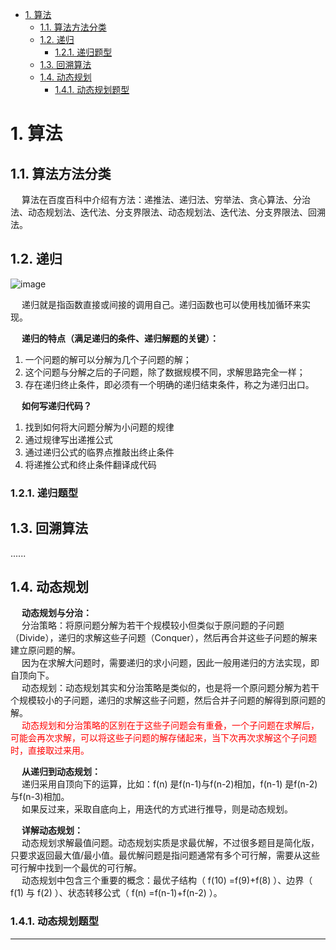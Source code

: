 

<!-- TOC -->

- [1. 算法](#1-算法)
    - [1.1. 算法方法分类](#11-算法方法分类)
    - [1.2. 递归](#12-递归)
        - [1.2.1. 递归题型](#121-递归题型)
    - [1.3. 回溯算法](#13-回溯算法)
    - [1.4. 动态规划](#14-动态规划)
        - [1.4.1. 动态规划题型](#141-动态规划题型)

<!-- /TOC -->

# 1. 算法  
<!-- 

一文图解分治算法和思想 
https://mp.weixin.qq.com/s/kRBAwF5xAV54AqdvmMLxAg
拜托，别再问我贪心算法了！ 
https://mp.weixin.qq.com/s?__biz=MzI5MTU1MzM3MQ==&mid=2247483945&idx=1&sn=6f5b0d8c0ac60f40068986738d038a4d&scene=21#wechat_redirect
你说你会位运算，那你用位运算来解下八皇后问题吧 
https://mp.weixin.qq.com/s?__biz=MzI5MTU1MzM3MQ==&mid=2247483994&idx=1&sn=2baad696e0f74986195c3bcc7db3816e&scene=21#wechat_redirect

一文学会排列组合 
https://mp.weixin.qq.com/s?__biz=MzI5MTU1MzM3MQ==&mid=2247483857&idx=1&sn=c4fbb9d55a656aac55c4976c48879c45&scene=21#wechat_redirect

-->
<!-- 

2. 算法的基本方法：

1.递归法：
树的遍历，递归，循环
程序调用自身的编程技巧称为递归（recursion）。一个过程或函数在其定义或说明中有直接或间接调用自身的一种方法，它通常把一个大型复杂的问题层层转化为一个与原问题相似的规模较小的问题来求解，递归策略只需少量的程序就可描述出解题过程所需要的多次重复计算，大大地减少了程序的代码量。递归的能力在于用有限的语句来定义对象的无限集合。一般来说，递归需要有边界条件、递归前进段和递归返回段。当边界条件不满足时，递归前进；当边界条件满足时，递归返回。
注意：
(1) 递归就是在过程或函数里调用自身;
(2) 在使用递归策略时，必须有一个明确的递归结束条件，称为递归出口。
https://blog.csdn.net/qfikh/article/details/51463081

2.分治法：
分治算法的基本思想是将一个规模为N的问题分解为K个规模较小的子问题，这些子问题相互独立且与原问题性质相同。求出子问题的解，就可得到原问题的解。
https://blog.csdn.net/qfikh/article/details/51946134

分治法是把一个复杂的问题分成两个或更多的相同或相似的子问题，再把子问题分成更小的子问题……直到最后子问题可以简单的直接求解，原问题的解即子问题的解的合并。
分治法所能解决的问题一般具有以下几个特征：
(1)该问题的规模缩小到一定的程度就可以容易地解决；
(2)该问题可以分解为若干个规模较小的相同问题，即该问题具有最优子结构性质；
(3)利用该问题分解出的子问题的解可以合并为该问题的解；
(4)该问题所分解出的各个子问题是相互独立的，即子问题之间不包含公共的子子问题。
分治算法的一般步骤：
（1）分解，将要解决的问题划分成若干规模较小的同类问题；
（2）求解，当子问题划分得足够小时，用较简单的方法解决；
（3）合并，按原问题的要求，将子问题的解逐层合并构成原问题的解。
3.贪心算法：
贪心算法是一种对某些求最优解问题的更简单、更迅速的设计技术。
用贪心法设计算法的特点是一步一步地进行，常以当前情况为基础根据某个优化测度作最优选择，而不考虑各种可能的整体情况，它省去了为找最优解要穷尽所有可能而必须耗费的大量时间，它采用自顶向下,以迭代的方法做出相继的贪心选择,每做一次贪心选择就将所求问题简化为一个规模更小的子问题, 通过每一步贪心选择,可得到问题的一个最优解，虽然每一步上都要保证能获得局部最优解，但由此产生的全局解有时不一定是最优的，所以贪婪法不要回溯。
贪婪算法是一种改进了的分级处理方法，其核心是根据题意选取一种量度标准，然后将这多个输入排成这种量度标准所要求的顺序，按这种顺序一次输入一个量，如果这个输入和当前已构成在这种量度意义下的部分最佳解加在一起不能产生一个可行解，则不把此输入加到这部分解中。这种能够得到某种量度意义下最优解的分级处理方法称为贪婪算法。
对于一个给定的问题，往往可能有好几种量度标准。初看起来，这些量度标准似乎都是可取的，但实际上，用其中的大多数量度标准作贪婪处理所得到该量度意义下的最优解并不是问题的最优解，而是次优解。因此，选择能产生问题最优解的最优量度标准是使用贪婪算法的核心。
一般情况下，要选出最优量度标准并不是一件容易的事，但对某问题能选择出最优量度标准后，用贪婪算法求解则特别有效。
https://blog.csdn.net/qfikh/article/details/51959226

4.回溯法：
回溯法（探索与回溯法）是一种选优搜索法，按选优条件向前搜索，以达到目标。但当探索到某一步时，发现原先选择并不优或达不到目标，就退回一步重新选择，这种走不通就退回再走的技术为回溯法，而满足回溯条件的某个状态的点称为“回溯点”。
其基本思想是，在包含问题的所有解的解空间树中，按照深度优先搜索的策略，从根结点出发深度探索解空间树。当探索到某一结点时，要先判断该结点是否包含问题的解，如果包含，就从该结点出发继续探索下去，如果该结点不包含问题的解，则逐层向其祖先结点回溯。（其实回溯法就是对隐式图的深度优先搜索算法）。若用回溯法求问题的所有解时，要回溯到根，且根结点的所有可行的子树都要已被搜索遍才结束。而若使用回溯法求任一个解时，只要搜索到问题的一个解就可以结束。
https://blog.csdn.net/qfikh/article/details/51960331
5.分支界限法：
分枝界限法是一个用途十分广泛的算法，运用这种算法的技巧性很强，不同类型的问题解法也各不相同。
分支定界法的基本思想是对有约束条件的最优化问题的所有可行解（数目有限）空间进行搜索。该算法在具体执行时，把全部可行的解空间不断分割为越来越小的子集（称为分支），并为每个子集内的解的值计算一个下界或上界（称为定界）。在每次分支后，对凡是界限超出已知可行解值那些子集不再做进一步分支，这样，解的许多子集（即搜索树上的许多结点）就可以不予考虑了，从而缩小了搜索范围。这一过程一直进行到找出可行解为止，该可行解的值不大于任何子集的界限。因此这种算法一般可以求得最优解。
与贪心算法一样，这种方法也是用来为组合优化问题设计求解算法的，所不同的是它在问题的整个可能解空间搜索，所设计出来的算法虽其时间复杂度比贪婪算法高，但它的优点是与穷举法类似，都能保证求出问题的最佳解，而且这种方法不是盲目的穷举搜索，而是在搜索过程中通过限界，可以中途停止对某些不可能得到最优解的子空间进一步搜索（类似于人工智能中的剪枝），故它比穷举法效率更高。
https://blog.csdn.net/qfikh/article/details/51966332

递推法：
递推是序列计算机中的一种常用算法。它是按照一定的规律来计算序列中的每个项，通常是通过计算机前面的一些项来得出序列中的指定项的值。其思想是把一个复杂的庞大的计算过程转化为简单过程的多次重复，该算法利用了计算机速度快和不知疲倦的机器特点。
穷举法：
穷举法，或称为暴力破解法，其基本思路是：对于要解决的问题，列举出它的所有可能的情况，逐个判断有哪些是符合问题所要求的条件，从而得到问题的解。它也常用于对于密码的破译，即将密码进行逐个推算直到找出真正的密码为止。例如一个已知是四位并且全部由数字组成的密码，其可能共有10000种组合，因此最多尝试10000次就能找到正确的密码。理论上利用这种方法可以破解任何一种密码，问题只在于如何缩短试误时间。因此有些人运用计算机来增加效率，有些人辅以字典来缩小密码组合的范围。
动态规划法：
动态规划是一种在数学和计算机科学中使用的，用于求解包含重叠子问题的最优化问题的方法。其基本思想是，将原问题分解为相似的子问题，在求解的过程中通过子问题的解求出原问题的解。动态规划的思想是多种算法的基础，被广泛应用于计算机科学和工程领域。
动态规划程序设计是对解最优化问题的一种途径、一种方法，而不是一种特殊算法。不象前面所述的那些搜索或数值计算那样，具有一个标准的数学表达式和明确清晰的解题方法。动态规划程序设计往往是针对一种最优化问题，由于各种问题的性质不同，确定最优解的条件也互不相同，因而动态规划的设计方法对不同的问题，有各具特色的解题方法，而不存在一种万能的动态规划算法，可以解决各类最优化问题。因此读者在学习时，除了要对基本概念和方法正确理解外，必须具体问题具体分析处理，以丰富的想象力去建立模型，用创造性的技巧去求解。
https://blog.csdn.net/qfikh/article/details/51954901
迭代法：
迭代法也称辗转法，是一种不断用变量的旧值递推新值的过程，跟迭代法相对应的是直接法（或者称为一次解法），即一次性解决问题。迭代法又分为精确迭代和近似迭代。“二分法”和“牛顿迭代法”属于近似迭代法。迭代算法是用计算机解决问题的一种基本方法。它利用计算机运算速度快、适合做重复性操作的特点，让计算机对一组指令（或一定步骤）进行重复执行，在每次执行这组指令（或这些步骤）时，都从变量的原值推出它的一个新值。
-->

## 1.1. 算法方法分类  
&emsp; 算法在百度百科中介绍有方法：递推法、递归法、穷举法、贪心算法、分治法、动态规划法、迭代法、分支界限法、动态规划法、迭代法、分支界限法、回溯法。  

## 1.2. 递归  
<!-- 
一文学会递归解题
https://mp.weixin.qq.com/s?__biz=MzI5MTU1MzM3MQ==&mid=2247483813&idx=1&sn=423c8804cd708b8892763a41cfcc8886&scene=21#wechat_redirect

1. 什么是递归？
2. 递归算法通用解决思路
3. 递归题型

递归就是指函数直接或间接的调用自己。递归函数也可以使用栈加循环来实现。

递归的特点（满足递归的条件、递归解题的关键）：
1. 一个问题的解可以分解为几个子问题的解；
2. 这个问题与分解之后的子问题，除了数据规模不同，求解思路完全一样；
3. 存在递归终止条件，即必须有一个明确的递归结束条件，称之为递归出口。

如何写递归代码：
1. 找到如何将大问题分解为小问题的规律
2. 通过规律写出递推公式
3. 通过递归公式的临界点推敲出终止条件
4. 将递推公式和终止条件翻译成代码

用递归解题的基本套路（四步曲）：
1. 先定义一个函数，明确这个函数的功能，由于递归的特点是问题和子问题都会调用函数自身，所以这个函数的功能一旦确定了， 之后只要找寻问题与子问题的递归关系即可
2. 接下来寻找问题与子问题间的关系（即递推公式），这样由于问题与子问题具有相同解决思路，只要子问题调用步骤 1 定义好的函数，问题即可解决。所谓的关系最好能用一个公式表示出来，比如 f(n) = n * f(n-) 这样，如果暂时无法得出明确的公式，用伪代码表示也是可以的, 发现递推关系后，要寻找最终不可再分解的子问题的解，即（临界条件），确保子问题不会无限分解下去。由于第一步我们已经定义了这个函数的功能，所以当问题拆分成子问题时，子问题可以调用步骤 1 定义的函数，符合递归的条件（函数里调用自身）
3. 将第二步的递推公式用代码表示出来补充到步骤1定义的函数中
4. 最后也是很关键的一步，根据问题与子问题的关系，推导出时间复杂度,如果发现递归时间复杂度不可接受，则需转换思路对其进行改造，看下是否有更靠谱的解法

-->
![image](https://gitee.com/wt1814/pic-host/raw/master/images/java/function/function-5.png)  

&emsp; 递归就是指函数直接或间接的调用自己。递归函数也可以使用栈加循环来实现。  

&emsp; **递归的特点（满足递归的条件、递归解题的关键）：**  
1. 一个问题的解可以分解为几个子问题的解；
2. 这个问题与分解之后的子问题，除了数据规模不同，求解思路完全一样；
3. 存在递归终止条件，即必须有一个明确的递归结束条件，称之为递归出口。

&emsp; **如何写递归代码？**  
1. 找到如何将大问题分解为小问题的规律
2. 通过规律写出递推公式
3. 通过递归公式的临界点推敲出终止条件
4. 将递推公式和终止条件翻译成代码

### 1.2.1. 递归题型  
<!-- 

Java递归实现字符串的排列和组合
https://mp.weixin.qq.com/s?__biz=MzA5NDIwNTk2Mw==&mid=2247484636&amp;idx=1&amp;sn=9ea705d330e7955c83dcfc3d6a7f90d0&source=41#wechat_redirect
一文学会递归解题
https://mp.weixin.qq.com/s/LQRrZbWW_UJQrxMLOj-s8w
为什么你学不会递归？告别递归，谈谈我的一些经验
https://mp.weixin.qq.com/s/RkYTtHYghiK8LNUnlWUrlg
数据结构与算法之递归系列
https://mp.weixin.qq.com/s/2gL7s8T6vjYQwwz_4UDy4g
-->

## 1.3. 回溯算法  
......
<!-- 
 揭秘回溯算法 
 https://mp.weixin.qq.com/s/yH6cLfOBjMJdbprdo3c4mg

-->

## 1.4. 动态规划  
<!-- 
 不会动态规划，如何做出这道动态规划题？ 
 https://mp.weixin.qq.com/s/2SWKifZJ3Gf1s5L2xBDJtg

  这才是真正的状态压缩动态规划好不好！！！ 
  https://mp.weixin.qq.com/s/H2V3D0DMPbT8hQW9Cq6LjQ
  一文学会动态规划解题技巧
https://mp.weixin.qq.com/s?__biz=MzI5MTU1MzM3MQ==&mid=2247483932&idx=1&sn=d9cd9d5a5ebf5f31e23f11c82b6465f1&scene=21#wechat_redirect

动态规划题型：


爬台阶问题：

国王和金矿问题：

KMP算法，字符串匹配：
动态规划之 KMP 算法详解（配代码版） 
https://mp.weixin.qq.com/s?__biz=MzUyNjQxNjYyMg==&mid=2247486490&idx=3&sn=35ba410818207a1bef83d6578f4b332c&chksm=fa0e639bcd79ea8dff1141a8729cf4b1243d23ac276652a58fc23d7b6b2ce01ca2666feab293&mpshare=1&scene=1&srcid=&sharer_sharetime=1569055567478&sharer_shareid=b256218ead787d58e0b58614a973d00d&key=20f7b87cb3d4d9a8e94f75ad1bbd1fe8ed4af91513a424bebd0c4df328ea367a462e742f0885a4dbf9693a65560f764378ab2da5e0d620daa8cd627756a8d79b7b364eb9ccf4a8629e46dad4de38545d&ascene=1&uin=MTE1MTYxNzY2MQ%3D%3D&devicetype=Windows+10&version=62060844&lang=zh_CN&pass_ticket=l152qY7UDy13%2FQ8lMQftZpzwON66UoS8zNnRNqU0gQ1B38kfpkeCoh6I%2F0Cu%2FOwX

字符串匹配的KMP算法 
https://mp.weixin.qq.com/s?__biz=MzIwNTc4NTEwOQ==&mid=2247486950&idx=1&sn=61185c72b270891a0e1aa0db1f9a627f&chksm=972adc9ca05d558a3d5e8a505b29937768e6f47b6c318bc6cc478803d9634e2f4555c26179f9&mpshare=1&scene=1&srcid=&key=00a8e91eefd868fc0218770ad47efc19a0eb1837e26a2fde21a4e6ae367993f51dcfd216c2397954d6a4de33fa5f65dd63b8b620d6e981902b0f9ace3bbbf335784449a15c08450df602e9229d6857de&ascene=1&uin=MTE1MTYxNzY2MQ%3D%3D&devicetype=Windows+10&version=62060833&lang=zh_CN&pass_ticket=eg5OolRG8y0%2Bw9bavl09Uyc6GPxVmhjvDrWe622XQSg9XG10VZWa9GR31nV6T9cV
-->

&emsp; **动态规划与分治：**  
&emsp; 分治策略：将原问题分解为若干个规模较小但类似于原问题的子问题（Divide），递归的求解这些子问题（Conquer），然后再合并这些子问题的解来建立原问题的解。  
&emsp; 因为在求解大问题时，需要递归的求小问题，因此一般用递归的方法实现，即自顶向下。  
&emsp; 动态规划：动态规划其实和分治策略是类似的，也是将一个原问题分解为若干个规模较小的子问题，递归的求解这些子问题，然后合并子问题的解得到原问题的解。  
&emsp; <font color = "red">动态规划和分治策略的区别在于这些子问题会有重叠，一个子问题在求解后，可能会再次求解，可以将这些子问题的解存储起来，当下次再次求解这个子问题时，直接取过来用。</font>  

&emsp; **从递归到动态规划：**  
&emsp; 递归采用自顶向下的运算，比如：f(n) 是f(n-1)与f(n-2)相加，f(n-1) 是f(n-2)与f(n-3)相加。  
&emsp; 如果反过来，采取自底向上，用迭代的方式进行推导，则是动态规划。  

&emsp; **详解动态规划：**  
&emsp; 动态规划求解最值问题。动态规划实质是求最优解，不过很多题目是简化版，只要求返回最大值/最小值。最优解问题是指问题通常有多个可行解，需要从这些可行解中找到一个最优的可行解。  
&emsp; 动态规划中包含三个重要的概念：最优子结构（ f(10) =f(9)+f(8) ）、边界（ f(1) 与 f(2) ）、状态转移公式（ f(n) =f(n-1)+f(n-2) ）。  

### 1.4.1. 动态规划题型  
<!-- 
最长公共子串
https://mp.weixin.qq.com/s/0Mhe1NAZJIewbVy6A0HE4Q

-->

---


